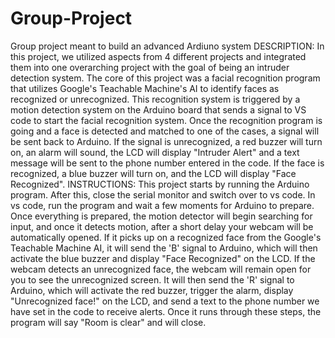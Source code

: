 # Group-Project
Group project meant to build an advanced Ardiuno system
  DESCRIPTION: In this project, we utilized aspects from 4 different projects and integrated them into one overarching project with the goal of being an intruder detection system. The core of this project was a facial recognition program that utilizes Google's Teachable Machine's AI to identify faces as recognized or unrecognized. This recognition system is triggered by a motion detection system on the Arduino board that sends a signal to VS code to start the facial recognition system. Once the recognition program is going and a face is detected and matched to one of the cases, a signal will be sent back to Arduino. If the signal is unrecognized, a red buzzer will turn on, an alarm will sound, the LCD will display "Intruder Alert" and a text message will be sent to the phone number entered in the code. If the face is recognized, a blue buzzer will turn on, and the LCD will display "Face Recognized". INSTRUCTIONS: This project starts by running the Arduino program. After this, close the serial monitor and switch over to vs code. In vs code, run the program and wait a few moments for Arduino to prepare. Once everything is prepared, the motion detector will begin searching for input, and once it detects motion, after a short delay your webcam will be automatically opened. If it picks up on a recognized face from the Google's Teachable Machine AI, it will send the 'B' signal to Arduino, which will then activate the blue buzzer and display "Face Recognized" on the LCD. If the webcam detects an unrecognized face, the webcam will remain open for you to see the unrecognized screen. It will then send the 'R' signal to Arduino, which will activate the red buzzer, trigger the alarm, display "Unrecognized face!" on the LCD, and send a text to the phone number we have set in the code to receive alerts. Once it runs through these steps, the program will say "Room is clear" and will close.
